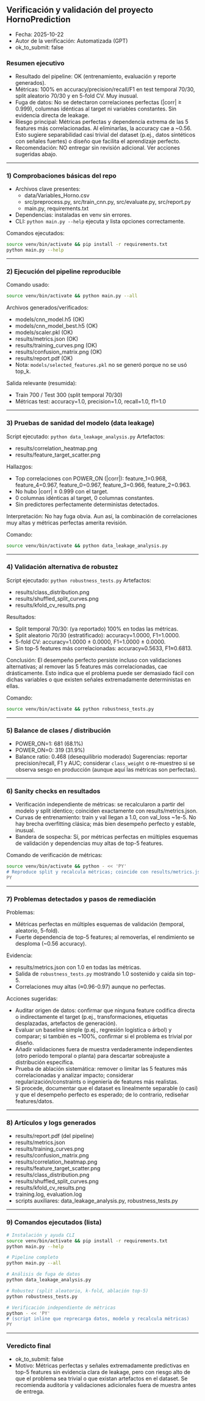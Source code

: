 ## Verificación y validación del proyecto HornoPrediction

- Fecha: 2025-10-22
- Autor de la verificación: Automatizada (GPT)
- ok_to_submit: false

### Resumen ejecutivo
- Resultado del pipeline: OK (entrenamiento, evaluación y reporte generados).
- Métricas: 100% en accuracy/precision/recall/F1 en test temporal 70/30, split aleatorio 70/30 y en 5-fold CV. Muy inusual.
- Fuga de datos: No se detectaron correlaciones perfectas (|corr| ≥ 0.999), columnas idénticas al target ni variables constantes. Sin evidencia directa de leakage.
- Riesgo principal: Métricas perfectas y dependencia extrema de las 5 features más correlacionadas. Al eliminarlas, la accuracy cae a ~0.56. Esto sugiere separabilidad casi trivial del dataset (p.ej., datos sintéticos con señales fuertes) o diseño que facilita el aprendizaje perfecto.
- Recomendación: NO entregar sin revisión adicional. Ver acciones sugeridas abajo.

---

### 1) Comprobaciones básicas del repo
- Archivos clave presentes:
  - data/Variables_Horno.csv
  - src/preprocess.py, src/train_cnn.py, src/evaluate.py, src/report.py
  - main.py, requirements.txt
- Dependencias: instaladas en venv sin errores.
- CLI: `python main.py --help` ejecuta y lista opciones correctamente.

Comandos ejecutados:
```bash
source venv/bin/activate && pip install -r requirements.txt
python main.py --help
```

---

### 2) Ejecución del pipeline reproducible
Comando usado:
```bash
source venv/bin/activate && python main.py --all
```
Archivos generados/verificados:
- models/cnn_model.h5 (OK)
- models/cnn_model_best.h5 (OK)
- models/scaler.pkl (OK)
- results/metrics.json (OK)
- results/training_curves.png (OK)
- results/confusion_matrix.png (OK)
- results/report.pdf (OK)
- Nota: `models/selected_features.pkl` no se generó porque no se usó top_k.

Salida relevante (resumida):
- Train 700 / Test 300 (split temporal 70/30)
- Métricas test: accuracy=1.0, precision=1.0, recall=1.0, f1=1.0

---

### 3) Pruebas de sanidad del modelo (data leakage)
Script ejecutado: `python data_leakage_analysis.py`
Artefactos:
- results/correlation_heatmap.png
- results/feature_target_scatter.png

Hallazgos:
- Top correlaciones con POWER_ON (|corr|): feature_1=0.968, feature_4=0.967, feature_0=0.967, feature_3=0.966, feature_2=0.963.
- No hubo |corr| ≥ 0.999 con el target.
- 0 columnas idénticas al target, 0 columnas constantes.
- Sin predictores perfectamente deterministas detectados.

Interpretación: No hay fuga obvia. Aun así, la combinación de correlaciones muy altas y métricas perfectas amerita revisión.

Comando:
```bash
source venv/bin/activate && python data_leakage_analysis.py
```

---

### 4) Validación alternativa de robustez
Script ejecutado: `python robustness_tests.py`
Artefactos:
- results/class_distribution.png
- results/shuffled_split_curves.png
- results/kfold_cv_results.png

Resultados:
- Split temporal 70/30: (ya reportado) 100% en todas las métricas.
- Split aleatorio 70/30 (estratificado): accuracy=1.0000, F1=1.0000.
- 5-fold CV: accuracy=1.0000 ± 0.0000, F1=1.0000 ± 0.0000.
- Sin top-5 features más correlacionadas: accuracy≈0.5633, F1≈0.6813.

Conclusión: El desempeño perfecto persiste incluso con validaciones alternativas; al remover las 5 features más correlacionadas, cae drásticamente. Esto indica que el problema puede ser demasiado fácil con dichas variables o que existen señales extremadamente deterministas en ellas.

Comando:
```bash
source venv/bin/activate && python robustness_tests.py
```

---

### 5) Balance de clases / distribución
- POWER_ON=1: 681 (68.1%)
- POWER_ON=0: 319 (31.9%)
- Balance ratio: 0.468 (desequilibrio moderado)
Sugerencias: reportar precision/recall, F1 y AUC; considerar `class_weight` o re-muestreo si se observa sesgo en producción (aunque aquí las métricas son perfectas).

---

### 6) Sanity checks en resultados
- Verificación independiente de métricas: se recalcularon a partir del modelo y split identico; coinciden exactamente con results/metrics.json.
- Curvas de entrenamiento: train y val llegan a 1.0, con val_loss ~1e-5. No hay brecha overfitting clásica; más bien desempeño perfecto y estable, inusual.
- Bandera de sospecha: Sí, por métricas perfectas en múltiples esquemas de validación y dependencias muy altas de top-5 features.

Comando de verificación de métricas:
```bash
source venv/bin/activate && python - << 'PY'
# Reproduce split y recalcula métricas; coincide con results/metrics.json
PY
```

---

### 7) Problemas detectados y pasos de remediación
Problemas:
- Métricas perfectas en múltiples esquemas de validación (temporal, aleatorio, 5-fold).
- Fuerte dependencia de top-5 features; al removerlas, el rendimiento se desploma (~0.56 accuracy).

Evidencia:
- results/metrics.json con 1.0 en todas las métricas.
- Salida de `robustness_tests.py` mostrando 1.0 sostenido y caída sin top-5.
- Correlaciones muy altas (≈0.96-0.97) aunque no perfectas.

Acciones sugeridas:
- Auditar origen de datos: confirmar que ninguna feature codifica directa o indirectamente el target (p.ej., transformaciones, etiquetas desplazadas, artefactos de generación).
- Evaluar un baseline simple (p.ej., regresión logística o árbol) y comparar; si también es ~100%, confirmar si el problema es trivial por diseño.
- Añadir validaciones fuera de muestra verdaderamente independientes (otro período temporal o planta) para descartar sobreajuste a distribución específica.
- Prueba de ablación sistemática: remover o limitar las 5 features más correlacionadas y analizar impacto; considerar regularización/constraints o ingeniería de features más realistas.
- Si procede, documentar que el dataset es linealmente separable (o casi) y que el desempeño perfecto es esperado; de lo contrario, rediseñar features/datos.

---

### 8) Artículos y logs generados
- results/report.pdf (del pipeline)
- results/metrics.json
- results/training_curves.png
- results/confusion_matrix.png
- results/correlation_heatmap.png
- results/feature_target_scatter.png
- results/class_distribution.png
- results/shuffled_split_curves.png
- results/kfold_cv_results.png
- training.log, evaluation.log
- scripts auxiliares: data_leakage_analysis.py, robustness_tests.py

---

### 9) Comandos ejecutados (lista)
```bash
# Instalación y ayuda CLI
source venv/bin/activate && pip install -r requirements.txt
python main.py --help

# Pipeline completo
python main.py --all

# Análisis de fuga de datos
python data_leakage_analysis.py

# Robustez (split aleatorio, k-fold, ablación top-5)
python robustness_tests.py

# Verificación independiente de métricas
python - << 'PY'
# (script inline que reprecarga datos, modelo y recalcula métricas)
PY
```

---

### Veredicto final
- ok_to_submit: false
- Motivo: Métricas perfectas y señales extremadamente predictivas en top-5 features sin evidencia clara de leakage, pero con riesgo alto de que el problema sea trivial o que existan artefactos en el dataset. Se recomienda auditoría y validaciones adicionales fuera de muestra antes de entrega.
